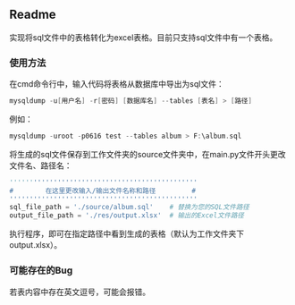 ## Readme

实现将sql文件中的表格转化为excel表格。目前只支持sql文件中有一个表格。

### 使用方法

在cmd命令行中，输入代码将表格从数据库中导出为sql文件：

```c
mysqldump -u[用户名] -r[密码] [数据库名] --tables [表名] > [路径]
```

例如：

```c
mysqldump -uroot -p0616 test --tables album > F:\album.sql
```

将生成的sql文件保存到工作文件夹的source文件夹中，在main.py文件开头更改文件名、路径名：

```python
'''''''''''''''''''''''''''''''''''''''''''''''
#        在这里更改输入/输出文件名称和路径         #
'''''''''''''''''''''''''''''''''''''''''''''''
sql_file_path = './source/album.sql'    # 替换为您的SQL文件路径
output_file_path = './res/output.xlsx'  # 输出的Excel文件路径
```

执行程序，即可在指定路径中看到生成的表格（默认为工作文件夹下output.xlsx）。

### 可能存在的Bug

若表内容中存在英文逗号，可能会报错。
